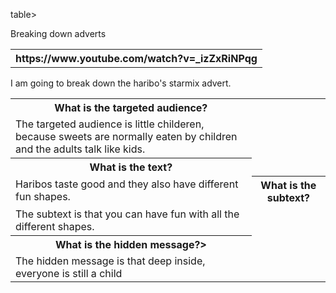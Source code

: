 table>
  <tr>
    <th>Breaking down adverts</th>
  </tr>
  <table><tr><th>https://www.youtube.com/watch?v=_izZxRiNPqg</th></td></table>
  <tr>
    <td>I am going to break down the haribo's starmix advert.</td>
  </tr>
</table>
<table>
  <tr>
    <th>What is the targeted audience?</th>
  </tr>
  <tr>
    <td>The targeted audience is little childeren, because sweets are normally eaten by children and the adults talk like kids.</td>
  </tr>
     <th>What is the text?</th>
  </tr>
  <tr>
    <td>Haribos taste good and they also have different fun shapes.</td>
      <th>What is the subtext?</th>
  </tr>
  <tr>
    <td>The subtext is that you can have fun with all the different shapes.</td>
  </tr>
  <tr>
    <th>What is the hidden message?></th>
  </tr>
  <tr>
    <td>The hidden message is that deep inside, everyone is still a child</td>
  </tr>
  <tr>
  
</table>


